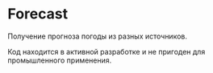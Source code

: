 # Forecast

Получение прогноза погоды из разных источников.

Код находится в активной разработке и не пригоден для промышленного применения.
